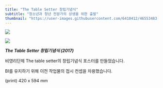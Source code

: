 ```yaml
---
title: "The Table Setter 창립기념식"
subtitle: "청소년과 청년 전문가의 상생을 위한 출발"
thumbnail: "https://user-images.githubusercontent.com/6410412/46553483-902bfc80-c918-11e8-8173-17316f7389ab.png"
---
```


![](https://user-images.githubusercontent.com/6410412/46553483-902bfc80-c918-11e8-8173-17316f7389ab.png)

![](https://user-images.githubusercontent.com/6410412/46553482-902bfc80-c918-11e8-99c5-7b6ba44fec2d.png)

_**The Table Setter 창립기념식 (2017)**_

비영리단체 The table setter의 창립기념식 포스터를 만들었습니다.

BI를 유지하기 위해 이전 작업물의 접시 컨셉을 차용했습니다.

(print) 420 x 594 mm